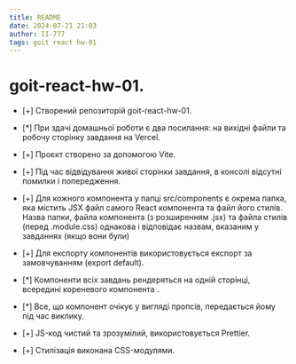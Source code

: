 ```yaml
---
title: README
date: 2024-07-21 21:03
author: II-777
tags: goit react hw-01 
---
```


# goit-react-hw-01.

- [+] Створений репозиторій goit-react-hw-01.
- [*] При здачі домашньої роботи є два посилання: на вихідні файли та робочу сторінку завдання на Vercel.
- [+] Проєкт створено за допомогою Vite.
- [+] Під час відвідування живої сторінки завдання, в консолі відсутні помилки і попередження.
- [+] Для кожного компонента у папці src/components є окрема папка, яка містить JSX файл самого React компонента та файл його стилів. Назва папки, файла компонента (з розширенням .jsx) та файла стилів (перед .module.css) однакова і відповідає назвам, вказаним у завданнях (якщо вони були)
- [+] Для експорту компонентів використовується експорт за замовчуванням (export default).

- [*] Компоненти всіх завдань рендеряться на одній сторінці, всередині кореневого компонента <App>.
- [*] Все, що компонент очікує у вигляді пропсів, передається йому під час виклику.
- [+] JS-код чистий та зрозумілий, використовується Prettier.
- [+] Стилізація виконана CSS-модулями.
